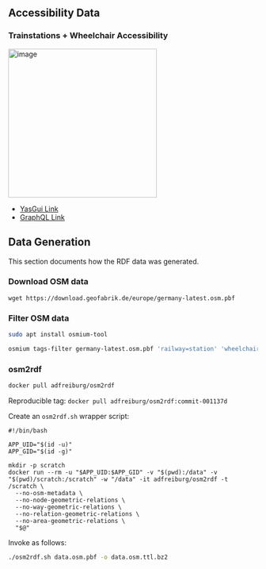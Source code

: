 ## Accessibility Data

### Trainstations + Wheelchair Accessibility

<img width="300" alt="image" src="https://github.com/user-attachments/assets/8b52fd7d-67a4-47f8-b1bc-7da9ea14cf83" />

* [YasGui Link](https://api.triplydb.com/s/DA90SQxJm)
* [GraphQL Link](https://data.aksw.org/mobydex/graphql?qtxt=query+%40pretty+%40debug%0A++%40prefix%28map%3A+%7B%0A++++geo%3A+%22http%3A%2F%2Fwww.opengis.net%2Font%2Fgeosparql%23%22%2C%0A++++geof%3A+%22http%3A%2F%2Fwww.opengis.net%2Fdef%2Ffunction%2Fgeosparql%2F%22%2C%0A++++osmt%3A+%22https%3A%2F%2Fwww.openstreetmap.org%2Fwiki%2FKey%3A%22%2C%0A++++rdf%3A+%22http%3A%2F%2Fwww.w3.org%2F1999%2F02%2F22-rdf-syntax-ns%23%22%2C%0A++++rdfs%3A+%22http%3A%2F%2Fwww.w3.org%2F2000%2F01%2Frdf-schema%23%22%2C%0A++++afn%3A+%22http%3A%2F%2Fjena.apache.org%2FARQ%2Ffunction%23%22%2C%0A++++o%3A+%22https%3A%2F%2Fschema.coypu.org%2Fglobal%23%22%2C%0A++++norse%3A+%22https%3A%2F%2Fw3id.org%2Faksw%2Fnorse%23%22%0A++%7D%29%0A%7B%0A++TrainStations%28%0A++++area%3A+%22POLYGON+%28%286.475457372470345+51.7037981703763%2C+6.475457372470346+51.2481032780451%2C+7.544268491722988+51.24810327804511%2C+7.544268491722988+51.70379817037631%2C+6.475457372470345+51.7037981703763%29%29%22%0A++++limit%3A+10%0A++%29%0A++++%40pattern%28of%3A+%22%3Fs+a+o%3ATrainStation%22%29%0A%0A++++%23+Ad-hoc+binding+of+the+argument+%27area%27+to+a+SPARQL+filter+expression.%0A++++%40filter%28when%3A+%22bound%28%3Farea%29+%26%26+%3Farea+%21%3D+%27%27%22%2C+by%3A+%22EXISTS+%7B+%3Fs+geo%3AhasGeometry%2Fgeo%3AasWKT+%3Fwkt+FILTER%28geof%3AsfIntersects%28strdt%28%3Farea%2C+geo%3AwktLiteral%29%2C+%3Fwkt%29%29+%7D%22%2C+this%3A+%22s%22%2C+parent%3A+%22s%22%29%0A++%7B%0A++++type+%40bind%28of%3A+%22%27Feature%27%22%29++++%0A++++properties+%7B%0A++++++type+%40rdf%28iri%3A+%22rdf%3Atype%22%29%0A++++++po+%40pattern%28of%3A+%22%3Fs+%3Fp+%3Fo+.+FILTER%28%3Fp+NOT+IN+%28rdf%3Atype%2C+geo%3Ageometry%29%29%22%29+%40index%28by%3A+%22afn%3Alocalname%28%3Fp%29%22%2C+oneIf%3A+%22true%22%29%0A++++%7D%0A++++geometry+%40one%0A++++++%40pattern%28of%3A+%22%22%22%0A++++++++%3Fs+geo%3AhasGeometry%2Fgeo%3AasWKT+%3Fx+.%0A++++++++BIND%28STRDT%28STR%28geof%3AasGeoJSON%28geof%3AsimplifyDp%28%3Fx%2C+0.2%29%29%29%2C+norse%3Ajson%29+AS+%3Fo%29%0A++++++++%22%22%22%2C+from%3A+%22s%22%2C+to%3A+%22o%22%29%0A++%7D%0A%7D%0A)

## Data Generation

This section documents how the RDF data was generated.

### Download OSM data

```
wget https://download.geofabrik.de/europe/germany-latest.osm.pbf
```

### Filter OSM data

```bash
sudo apt install osmium-tool
```

```bash
osmium tags-filter germany-latest.osm.pbf 'railway=station' 'wheelchair' -o data.osm.pbf
```

### osm2rdf

```bash
docker pull adfreiburg/osm2rdf
```

Reproducible tag: `docker pull adfreiburg/osm2rdf:commit-001137d`

Create an `osm2rdf.sh` wrapper script:

```
#!/bin/bash

APP_UID="$(id -u)"
APP_GID="$(id -g)"

mkdir -p scratch
docker run --rm -u "$APP_UID:$APP_GID" -v "$(pwd):/data" -v "$(pwd)/scratch:/scratch" -w "/data" -it adfreiburg/osm2rdf -t /scratch \
  --no-osm-metadata \
  --no-node-geometric-relations \
  --no-way-geometric-relations \
  --no-relation-geometric-relations \
  --no-area-geometric-relations \
  "$@"
```

Invoke as follows:

```bash
./osm2rdf.sh data.osm.pbf -o data.osm.ttl.bz2
```

